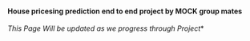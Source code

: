 #### House pricesing prediction end to end project by MOCK group mates
*This Page Will be updated as we progress through Project** 
